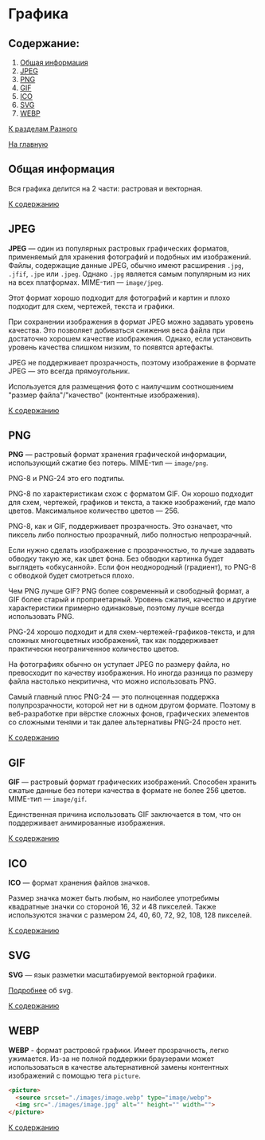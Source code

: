 # Графика

## Содержание:

1. [Общая информация](#общая-информация)
2. [JPEG](#jpeg)
3. [PNG](#png)
4. [GIF](#gif)
5. [ICO](#ico)
6. [SVG](#svg)
7. [WEBP](#webp)

[К разделам Разного](https://github.com/Holiden/Library/blob/master/Sections/Other/README.md)

[На главную](https://github.com/Holiden/Library/blob/master/README.md)

## Общая информация

Вся графика делится на 2 части: растровая и векторная.

[К содержанию](#содержание)

## JPEG

**JPEG** — один из популярных растровых графических форматов, применяемый для хранения фотографий и подобных им изображений. Файлы, содержащие данные JPEG, обычно имеют расширения `.jpg`, `.jfif`, `.jpe` или `.jpeg`. Однако `.jpg` является самым популярным из них на всех платформах. MIME-тип — `image/jpeg`.

Этот формат хорошо подходит для фотографий и картин и плохо подходит для схем, чертежей, текста и графики.

При сохранении изображения в формат JPEG можно задавать уровень качества. Это позволяет добиваться снижения веса файла при достаточно хорошем качестве изображения. Однако, если установить уровень качества слишком низким, то появятся артефакты.

JPEG не поддерживает прозрачность, поэтому изображение в формате JPEG — это всегда прямоугольник.

Используется для размещения фото с наилучшим соотношением "размер файла"/"качество" (контентные изображения).

[К содержанию](#содержание)

## PNG

**PNG** — растровый формат хранения графической информации, использующий сжатие без потерь. MIME-тип — `image/png`.

PNG-8 и PNG-24 это его подтипы.

PNG-8 по характеристикам схож с форматом GIF. Он хорошо подходит для схем, чертежей, графиков и текста, а также изображений, где мало цветов. Максимальное количество цветов — 256.

PNG-8, как и GIF, поддерживает прозрачность. Это означает, что пиксель либо полностью прозрачный, либо полностью непрозрачный.

Если нужно сделать изображение с прозрачностью, то лучше задавать обводку такую же, как цвет фона. Без обводки картинка будет выглядеть «обкусанной». Если фон неоднородный (градиент), то PNG-8 с обводкой будет смотреться плохо.

Чем PNG лучше GIF? PNG более современный и свободный формат, а GIF более старый и проприетарный. Уровень сжатия, качество и другие характеристики примерно одинаковые, поэтому лучше всегда использовать PNG.

PNG-24 хорошо подходит и для схем-чертежей-графиков-текста, и для сложных многоцветных изображений, так как поддерживает практически неограниченное количество цветов.

На фотографиях обычно он уступает JPEG по размеру файла, но превосходит по качеству изображения. Но иногда разница по размеру файла настолько некритична, что можно использовать PNG.

Самый главный плюс PNG-24 — это полноценная поддержка полупрозрачности, которой нет ни в одном другом формате. Поэтому в веб-разработке при вёрстке сложных фонов, графических элементов со сложными тенями и так далее альтернативы PNG-24 просто нет.

[К содержанию](#содержание)

## GIF

**GIF** — растровый формат графических изображений. Способен хранить сжатые данные без потери качества в формате не более 256 цветов. MIME-тип — `image/gif`.

Eдинственная причина использовать GIF заключается в том, что он поддерживает анимированные изображения.

[К содержанию](#содержание)

## ICO

**ICO** — формат хранения файлов значков.

Размер значка может быть любым, но наиболее употребимы квадратные значки со стороной 16, 32 и 48 пикселей. Также используются значки с размером 24, 40, 60, 72, 92, 108, 128 пикселей.

[К содержанию](#содержание)

## SVG

**SVG** — язык разметки масштабируемой векторной графики.

[Подробнее](https://github.com/Holiden/Library/blob/master/Svg.md) об svg.

[К содержанию](#содержание)

## WEBP

**WEBP** - формат растровой графики. Имеет прозрачность, легко ужимается. Из-за не полной поддержки браузерами может использоваться в качестве альтернативной замены контентных изображений с помощью тега `picture`.

```html
<picture>
  <source srcset="./images/image.webp" type="image/webp">
  <img src="./images/image.jpg" alt="" height="" width="">
</picture>
```

[К содержанию](#содержание)
